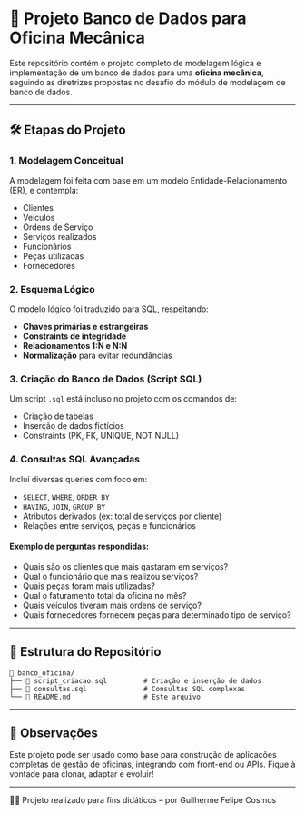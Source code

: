 # 🚗 Projeto Banco de Dados para Oficina Mecânica

Este repositório contém o projeto completo de modelagem lógica e implementação de um banco de dados para uma **oficina mecânica**, seguindo as diretrizes propostas no desafio do módulo de modelagem de banco de dados.

---

## 🛠️ Etapas do Projeto

### 1. Modelagem Conceitual
A modelagem foi feita com base em um modelo Entidade-Relacionamento (ER), e contempla:

- Clientes
- Veículos
- Ordens de Serviço
- Serviços realizados
- Funcionários
- Peças utilizadas
- Fornecedores

### 2. Esquema Lógico
O modelo lógico foi traduzido para SQL, respeitando:

- **Chaves primárias e estrangeiras**
- **Constraints de integridade**
- **Relacionamentos 1:N e N:N**
- **Normalização** para evitar redundâncias

### 3. Criação do Banco de Dados (Script SQL)
Um script `.sql` está incluso no projeto com os comandos de:
- Criação de tabelas
- Inserção de dados fictícios
- Constraints (PK, FK, UNIQUE, NOT NULL)

### 4. Consultas SQL Avançadas
Incluí diversas queries com foco em:

- `SELECT`, `WHERE`, `ORDER BY`
- `HAVING`, `JOIN`, `GROUP BY`
- Atributos derivados (ex: total de serviços por cliente)
- Relações entre serviços, peças e funcionários

#### Exemplo de perguntas respondidas:
- Quais são os clientes que mais gastaram em serviços?
- Qual o funcionário que mais realizou serviços?
- Quais peças foram mais utilizadas?
- Qual o faturamento total da oficina no mês?
- Quais veículos tiveram mais ordens de serviço?
- Quais fornecedores fornecem peças para determinado tipo de serviço?

---

## 📂 Estrutura do Repositório

```
📁 banco_oficina/
├── 📄 script_criacao.sql         # Criação e inserção de dados
├── 📄 consultas.sql              # Consultas SQL complexas
└── 📄 README.md                  # Este arquivo
```

---

## 🤖 Observações
Este projeto pode ser usado como base para construção de aplicações completas de gestão de oficinas, integrando com front-end ou APIs. Fique à vontade para clonar, adaptar e evoluir!

---

👨‍💻 Projeto realizado para fins didáticos – por Guilherme Felipe Cosmos
